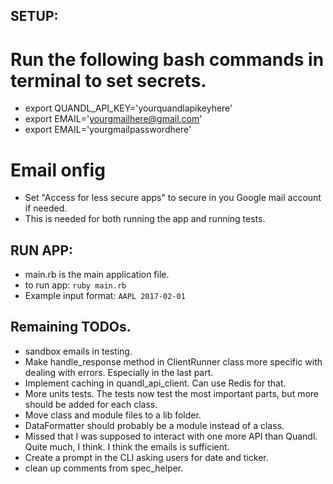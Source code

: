 ## SETUP:
# Run the following bash commands in terminal to set secrets.
- export QUANDL_API_KEY='yourquandlapikeyhere'
- export EMAIL='yourgmailhere@gmail.com'
- export EMAIL='yourgmailpasswordhere'

# Email onfig
- Set "Access for less secure apps" to secure in you Google mail account if needed.
- This is needed for both running the app and running tests.

## RUN APP:
- main.rb is the main application file.
- to run app: `ruby main.rb`
- Example input format: `AAPL 2017-02-01`

## Remaining TODOs.
- sandbox emails in testing.
- Make handle_response method in ClientRunner class more specific with dealing with errors. Especially in the last part.
- Implement caching in quandl_api_client. Can use Redis for that.
- More units tests. The tests now test the most important parts, but more should be added for each class.
- Move class and module files to a lib folder.
- DataFormatter should probably be a module instead of a class.
- Missed that I was supposed to interact with one more API than Quandl. Quite much, I think. I think the emails is sufficient.
- Create a prompt in the CLI asking users for date and ticker.
- clean up comments from spec_helper.
